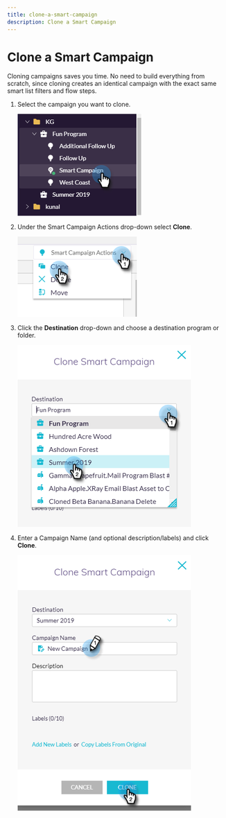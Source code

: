 ```yaml
---
title: clone-a-smart-campaign
description: Clone a Smart Campaign
---
```


# Clone a Smart Campaign

Cloning campaigns saves you time. No need to build everything from scratch, since cloning creates an identical campaign with the exact same smart list filters and flow steps.

1. Select the campaign you want to clone.

   ![Image One](/help/sky/assets/smart-campaigns/clone-a-smart-campaign/clone-a-smart-campaign-1.png)

1. Under the Smart Campaign Actions drop-down select **Clone**.

   ![Image Two](/help/sky/assets/smart-campaigns/clone-a-smart-campaign/clone-a-smart-campaign-2.png)

1. Click the **Destination** drop-down and choose a destination program or folder.

   ![Image Three](/help/sky/assets/smart-campaigns/clone-a-smart-campaign/clone-a-smart-campaign-3.png)

1. Enter a Campaign Name (and optional description/labels) and click **Clone**.

   ![Image Four](/help/sky/assets/smart-campaigns/clone-a-smart-campaign/clone-a-smart-campaign-4.png)
